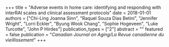 +++
title = "Adverse events in home care: identifying and responding with interRAI scales and clinical assessment protocols"
date = 2018-01-01
authors = ["Chi-Ling Joanna Sinn", "Raquel Souza Dias Betini", "Jennifer Wright", "Lorri Eckler", "Byung Wook Chang", "Sophie Hogeveen", "Luke Turcotte", "John P Hirdes"]
publication_types = ["2"]
abstract = ""
featured = false
publication = "*Canadian Journal on Aging/La Revue canadienne du vieillissement*"
+++

